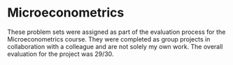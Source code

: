 # Microeconometrics
These problem sets were assigned as part of the evaluation process for the Microeconometrics course. They were completed as group projects in collaboration with a colleague and are not solely my own work. The overall evaluation for the project was 29/30.
